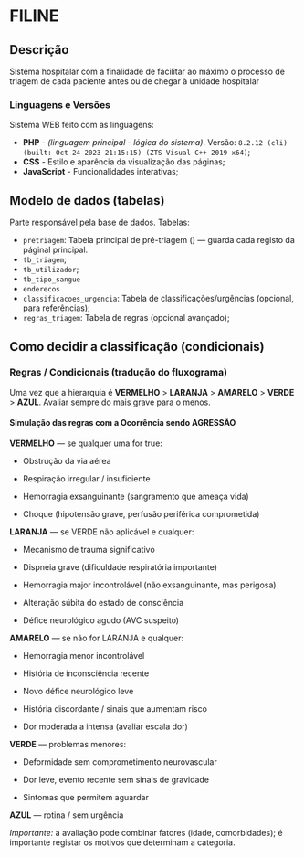 # FILINE
## Descrição
Sistema hospitalar com a finalidade de facilitar ao máximo o processo de triagem de cada paciente antes ou de chegar à unidade hospitalar

### Linguagens e Versões
Sistema WEB feito com as linguagens:
- **PHP** - _(linguagem principal - lógica do sistema)_. Versão: ``8.2.12 (cli) (built: Oct 24 2023 21:15:15) (ZTS Visual C++ 2019 x64)``;
- **CSS** - Estilo e aparência da visualização das páginas;
- **JavaScript** - Funcionalidades interativas;

## Modelo de dados (tabelas)
Parte responsável pela base de dados. Tabelas:
- ``pretriagem``: Tabela principal de pré-triagem () — guarda cada registo da páginal principal.
- ``tb_triagem``;
- ``tb_utilizador``;
- ``tb_tipo_sangue``
- ``enderecos``
- ``classificacoes_urgencia``: Tabela de classificações/urgências (opcional, para referências);
- ``regras_triagem``: Tabela de regras (opcional avançado);


## Como decidir a classificação (condicionais)
### Regras / Condicionais (tradução do fluxograma)
Uma vez que a hierarquia é **VERMELHO** > **LARANJA** > **AMARELO** > **VERDE** > **AZUL**. Avaliar sempre do mais grave para o menos.

#### Simulação das regras com a Ocorrência sendo AGRESSÃO
**VERMELHO** — se qualquer uma for true:

- Obstrução da via aérea

- Respiração irregular / insuficiente

- Hemorragia exsanguinante (sangramento que ameaça vida)

- Choque (hipotensão grave, perfusão periférica comprometida)

**LARANJA** — se VERDE não aplicável e qualquer:

- Mecanismo de trauma significativo

- Dispneia grave (dificuldade respiratória importante)

- Hemorragia major incontrolável (não exsanguinante, mas perigosa)

- Alteração súbita do estado de consciência

- Défice neurológico agudo (AVC suspeito)

**AMARELO** — se não for LARANJA e qualquer:

- Hemorragia menor incontrolável

- História de inconsciência recente

- Novo défice neurológico leve

- História discordante / sinais que aumentam risco

- Dor moderada a intensa (avaliar escala dor)

**VERDE** — problemas menores:

- Deformidade sem comprometimento neurovascular

- Dor leve, evento recente sem sinais de gravidade

- Sintomas que permitem aguardar

**AZUL** — rotina / sem urgência

_Importante:_ a avaliação pode combinar fatores (idade, comorbidades); é importante registar os motivos que determinam a categoria.

